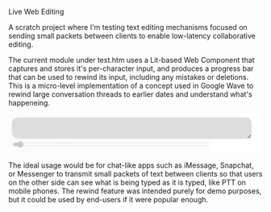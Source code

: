Live Web Editing

A scratch project where I'm testing text editing mechanisms focused on sending small packets between clients to enable low-latency collaborative editing.

The current module under test.htm uses a Lit-based Web Component that captures and stores it's per-character input, and produces a progress bar that can be used to rewind its input, including any mistakes or deletions. This is a micro-level implementation of a concept used in Google Wave to rewind large conversation threads to earlier dates and understand what's happeneing.

![A moving demo of the textbox and its rewind bar](https://raw.githubusercontent.com/TotalChris/Live-Web-Editing/main/demo.gif)

The ideal usage would be for chat-like apps such as iMessage, Snapchat, or Messenger to transmit small packets of text between clients so that users on the other side can see what is being typed as it is typed, like PTT on mobile phones. The rewind feature was intended purely for demo purposes, but it could be used by end-users if it were popular enough.